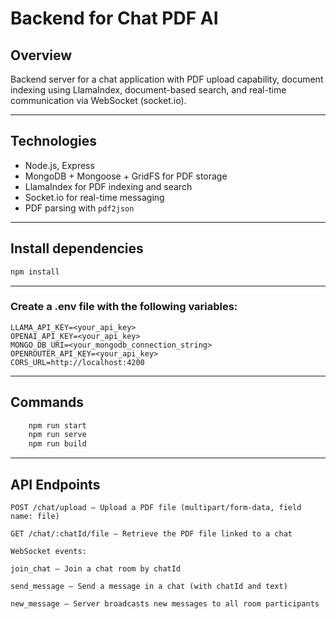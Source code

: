 # Backend for Chat PDF AI

## Overview

Backend server for a chat application with PDF upload capability, document indexing using LlamaIndex, document-based search, and real-time communication via WebSocket (socket.io).

---

## Technologies

- Node.js, Express
- MongoDB + Mongoose + GridFS for PDF storage
- LlamaIndex for PDF indexing and search
- Socket.io for real-time messaging
- PDF parsing with `pdf2json`

---

## Install dependencies

```bash
npm install
```

---

### Create a .env file with the following variables:

```
LLAMA_API_KEY=<your_api_key>
OPENAI_API_KEY=<your_api_key>
MONGO_DB_URI=<your_mongodb_connection_string>
OPENROUTER_API_KEY=<your_api_key>
CORS_URL=http://localhost:4200
```
---

## Commands

```bash
    npm run start
    npm run serve
    npm run build
```

---

## API Endpoints

```
POST /chat/upload — Upload a PDF file (multipart/form-data, field name: file)

GET /chat/:chatId/file — Retrieve the PDF file linked to a chat

WebSocket events:

join_chat — Join a chat room by chatId

send_message — Send a message in a chat (with chatId and text)

new_message — Server broadcasts new messages to all room participants
```



